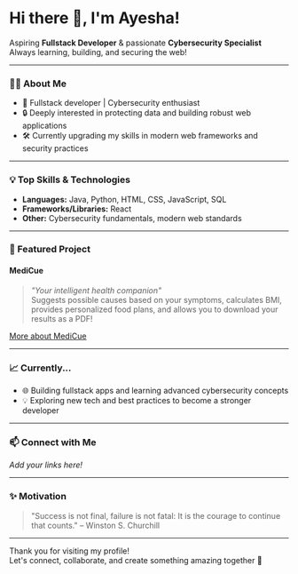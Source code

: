 # Hi there 👋, I'm Ayesha!

Aspiring **Fullstack Developer** & passionate **Cybersecurity Specialist**  
Always learning, building, and securing the web!

---

### 👩‍💻 About Me

- 🚀 Fullstack developer | Cybersecurity enthusiast
- 🔒 Deeply interested in protecting data and building robust web applications
- 🛠️ Currently upgrading my skills in modern web frameworks and security practices

---

### 💡 Top Skills & Technologies

- **Languages:** Java, Python, HTML, CSS, JavaScript, SQL
- **Frameworks/Libraries:** React
- **Other:** Cybersecurity fundamentals, modern web standards

---

### 🌟 Featured Project

#### MediCue
> _"Your intelligent health companion"_  
Suggests possible causes based on your symptoms, calculates BMI, provides personalized food plans, and allows you to download your results as a PDF!

[More about MediCue](#) <!-- You can add your project link here -->

---

### 📈 Currently...

- 🌐 Building fullstack apps and learning advanced cybersecurity concepts
- 💡 Exploring new tech and best practices to become a stronger developer

---

### 📫 Connect with Me

<!-- Example: [LinkedIn](#) | [Twitter](#) | [Portfolio](#) -->
_Add your links here!_

---

### ✨ Motivation

> "Success is not final, failure is not fatal: It is the courage to continue that counts." – Winston S. Churchill

---

Thank you for visiting my profile!  
Let's connect, collaborate, and create something amazing together 🚀
